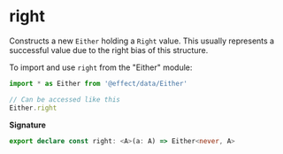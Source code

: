 # right

Constructs a new `Either` holding a `Right` value. This usually represents a successful value due to the right bias
of this structure.

To import and use `right` from the "Either" module:

```ts
import * as Either from '@effect/data/Either'

// Can be accessed like this
Either.right
```

**Signature**

```ts
export declare const right: <A>(a: A) => Either<never, A>
```
